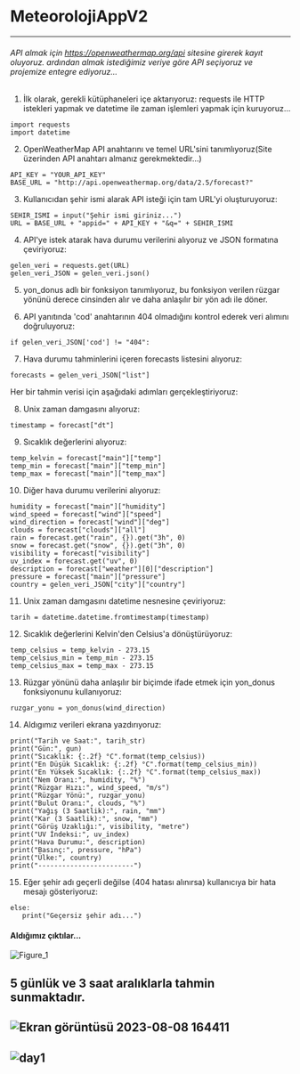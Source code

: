 # MeteorolojiAppV2 
--------------------------------------------------------------------------------------------------------------------------------

###### API almak için https://openweathermap.org/api sitesine girerek kayıt oluyoruz. ardından almak istediğimiz veriye göre API seçiyoruz ve projemize entegre ediyoruz...


1. İlk olarak, gerekli kütüphaneleri içe aktarıyoruz: requests ile HTTP istekleri yapmak ve datetime ile zaman işlemleri yapmak için kuruyoruz...
```
import requests
import datetime
```
2. OpenWeatherMap API anahtarını ve temel URL'sini tanımlıyoruz(Site üzerinden API anahtarı almanız gerekmektedir...)
```
API_KEY = "YOUR_API_KEY"
BASE_URL = "http://api.openweathermap.org/data/2.5/forecast?"
```
3. Kullanıcıdan şehir ismi alarak API isteği için tam URL'yi oluşturuyoruz:
```
SEHIR_ISMI = input("Şehir ismi giriniz...")
URL = BASE_URL + "appid=" + API_KEY + "&q=" + SEHIR_ISMI
```
4. API'ye istek atarak hava durumu verilerini alıyoruz ve JSON formatına çeviriyoruz:
```
gelen_veri = requests.get(URL) 
gelen_veri_JSON = gelen_veri.json()
```
5. yon_donus adlı bir fonksiyon tanımlıyoruz, bu fonksiyon verilen rüzgar yönünü derece cinsinden alır ve daha anlaşılır bir yön adı ile döner.


6. API yanıtında 'cod' anahtarının 404 olmadığını kontrol ederek veri alımını doğruluyoruz:
```
if gelen_veri_JSON['cod'] != "404":
```
7. Hava durumu tahminlerini içeren forecasts listesini alıyoruz:
```
forecasts = gelen_veri_JSON["list"]
```
Her bir tahmin verisi için aşağıdaki adımları gerçekleştiriyoruz:


8. Unix zaman damgasını alıyoruz:
```
timestamp = forecast["dt"]
```

9. Sıcaklık değerlerini alıyoruz:
```
temp_kelvin = forecast["main"]["temp"]
temp_min = forecast["main"]["temp_min"]
temp_max = forecast["main"]["temp_max"]
```
10. Diğer hava durumu verilerini alıyoruz:
```
humidity = forecast["main"]["humidity"]
wind_speed = forecast["wind"]["speed"]
wind_direction = forecast["wind"]["deg"]
clouds = forecast["clouds"]["all"]
rain = forecast.get("rain", {}).get("3h", 0)
snow = forecast.get("snow", {}).get("3h", 0)
visibility = forecast["visibility"]
uv_index = forecast.get("uv", 0)
description = forecast["weather"][0]["description"]
pressure = forecast["main"]["pressure"]
country = gelen_veri_JSON["city"]["country"]
```
11. Unix zaman damgasını datetime nesnesine çeviriyoruz:
```
tarih = datetime.datetime.fromtimestamp(timestamp)
```
12. Sıcaklık değerlerini Kelvin'den Celsius'a dönüştürüyoruz:
```
temp_celsius = temp_kelvin - 273.15
temp_celsius_min = temp_min - 273.15
temp_celsius_max = temp_max - 273.15
```
13. Rüzgar yönünü daha anlaşılır bir biçimde ifade etmek için yon_donus fonksiyonunu kullanıyoruz:
 ```
ruzgar_yonu = yon_donus(wind_direction)
```
14. Aldıgımız verileri ekrana yazdırıyoruz:
 ```
print("Tarih ve Saat:", tarih_str)
print("Gün:", gun)
print("Sıcaklık: {:.2f} °C".format(temp_celsius))
print("En Düşük Sıcaklık: {:.2f} °C".format(temp_celsius_min))
print("En Yüksek Sıcaklık: {:.2f} °C".format(temp_celsius_max))
print("Nem Oranı:", humidity, "%")
print("Rüzgar Hızı:", wind_speed, "m/s")
print("Rüzgar Yönü:", ruzgar_yonu)
print("Bulut Oranı:", clouds, "%")
print("Yağış (3 Saatlik):", rain, "mm")
print("Kar (3 Saatlik):", snow, "mm")
print("Görüş Uzaklığı:", visibility, "metre")
print("UV İndeksi:", uv_index)
print("Hava Durumu:", description)
print("Basınç:", pressure, "hPa")
print("Ülke:", country)
print("------------------------")
```
15. Eğer şehir adı geçerli değilse (404 hatası alınırsa) kullanıcıya bir hata mesajı gösteriyoruz:
 ```
else:
    print("Geçersiz şehir adı...")
```


#### Aldığımız çıktılar...

![Figure_1](https://github.com/erent8/MeteorolojiAppV2/assets/86615310/79905002-07ed-4879-b840-37531bae7110)



5 günlük ve 3 saat aralıklarla tahmin sunmaktadır.
------------------------------------------------

![Ekran görüntüsü 2023-08-08 164411](https://github.com/erent8/MeteologhyApp.V2/assets/86615310/6b090f7a-5a24-449c-a5b0-a5631a70e5a0)
------------------------------------------------
![day1](https://github.com/erent8/MeteologhyApp.V2/assets/86615310/b65048e0-6b38-4c2c-be56-8176148f135a)
------------------------------------------------









    
















